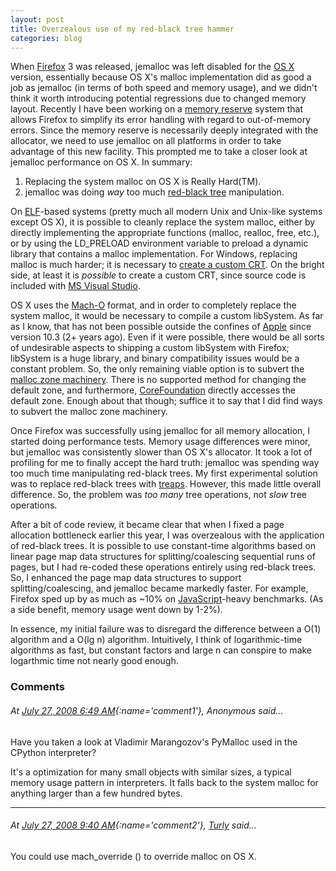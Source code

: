 ```yaml
---
layout: post
title: Overzealous use of my red-black tree hammer
categories: blog
---
```


When [Firefox](http://www.mozilla.com/firefox/) 3 was released, jemalloc was
left disabled for the [OS X](http://www.apple.com/macosx/) version, essentially
because OS X's malloc implementation did as good a job as jemalloc (in terms of
both speed and memory usage), and we didn't think it worth introducing potential
regressions due to changed memory layout.  Recently I have been working on a
[memory reserve](http://wiki.mozilla.org/Mozilla_2/Memory/OOM_API) system that
allows Firefox to simplify its error handling with regard to out-of-memory
errors.  Since the memory reserve is necessarily deeply integrated with the
allocator, we need to use jemalloc on all platforms in order to take advantage
of this new facility.  This prompted me to take a closer look at jemalloc
performance on OS X.  In summary:
1. Replacing the system malloc on OS X is Really Hard(TM).
2. jemalloc was doing _way_ too much [red-black tree](http://en.wikipedia.org/wiki/Red-black_tree) manipulation.

On [ELF](http://en.wikipedia.org/wiki/Executable_and_Linkable_Format)-based
systems (pretty much all modern Unix and Unix-like systems except OS X), it is
possible to cleanly replace the system malloc, either by directly implementing
the appropriate functions (malloc, realloc, free, etc.), or by using the
LD\_PRELOAD environment variable to preload a dynamic library that contains a
malloc implementation.  For Windows, replacing malloc is much harder; it is
necessary to [create a custom
CRT](http://benjamin.smedbergs.us/blog/2008-01-10/patching-the-windows-crt/).
On the bright side, at least it is _possible_ to create a custom CRT, since
source code is included with [MS Visual
Studio](http://msdn.microsoft.com/en-us/vstudio/default.aspx).

OS X uses the [Mach-O](http://en.wikipedia.org/wiki/Mach-O) format, and in order
to completely replace the system malloc, it would be necessary to compile a
custom libSystem. As far as I know, that has not been possible outside the
confines of [Apple](http://apple.com/) since version 10.3 (2+ years ago).  Even
if it were possible, there would be all sorts of undesirable aspects to shipping
a custom libSystem with Firefox; libSystem is a huge library, and binary
compatibility issues would be a constant problem.  So, the only remaining viable
option is to subvert the [malloc zone
machinery](http://developer.apple.com/documentation/Performance/Conceptual/ManagingMemory/Articles/MemoryAlloc.html#//apple_ref/doc/uid/20001881-100720).
There is no supported method for changing the default zone, and furthermore,
[CoreFoundation](http://developer.apple.com/corefoundation/) directly accesses
the default zone.  Enough about that though; suffice it to say that I did find
ways to subvert the malloc zone machinery.

Once Firefox was successfully using jemalloc for all memory allocation, I
started doing performance tests.  Memory usage differences were minor, but
jemalloc was consistently slower than OS X's allocator.  It took a lot of
profiling for me to finally accept the hard truth: jemalloc was spending way too
much time manipulating red-black trees.  My first experimental solution was to
replace red-black trees with [treaps](http://en.wikipedia.org/wiki/Treap).
However, this made little overall difference.  So, the problem was _too many_
tree operations, not _slow_ tree operations.

After a bit of code review, it became clear that when I fixed a page allocation
bottleneck earlier this year, I was overzealous with the application of
red-black trees.  It is possible to use constant-time algorithms based on linear
page map data structures for splitting/coalescing sequential runs of pages, but
I had re-coded these operations entirely using red-black trees.  So, I enhanced
the page map data structures to support splitting/coalescing, and jemalloc
became markedly faster.  For example, Firefox sped up by as much as ~10% on
[JavaScript](http://en.wikipedia.org/wiki/JavaScript)-heavy benchmarks.  (As a
side benefit, memory usage went down by 1-2%).

In essence, my initial failure was to disregard the difference between a O(1)
algorithm and a O(lg n) algorithm.  Intuitively, I think of logarithmic-time
algorithms as fast, but constant factors and large n can conspire to make
logarthmic time not nearly good enough.

### Comments

###### At [July 27, 2008 6:49 AM](#comment1){:name='comment1'}, Anonymous said...

Have you taken a look at Vladimir Marangozov's PyMalloc used in the CPython
interpreter?

It's a optimization for many small objects with similar sizes, a typical memory
usage pattern in interpreters. It falls back to the system malloc for anything
larger than a few hundred bytes.

---

###### At [July 27, 2008 9:40 AM](#comment2){:name='comment2'}, [Turly](http://www.blogger.com/profile/01313311916172146471) said...

You could use mach\_override () to override malloc on OS X.
